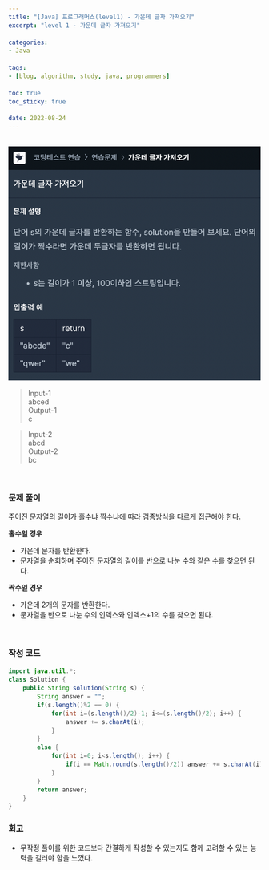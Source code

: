 ```yaml
--- 
title: "[Java] 프로그래머스(level1) - 가운데 글자 가져오기" 
excerpt: "level 1 - 가운데 글자 가져오기" 

categories: 
- Java

tags: 
- [blog, algorithm, study, java, programmers]

toc: true
toc_sticky: true

date: 2022-08-24
--- 
```


<br>

<center><img src="/assets/images/programmers/20220824_02.png" width="600"></center>

> Input-1 <br>
abced <br>
> Output-1 <br>
c

> Input-2 <br>
abcd <br>
> Output-2 <br>
bc

<br>

### 문제 풀이
주어진 문자열의 길이가 홀수냐 짝수냐에 따라 검증방식을 다르게 접근해야 한다. <br>

**홀수일 경우**
- 가운데 문자를 반환한다.
- 문자열을 순회하며 주어진 문자열의 길이를 반으로 나눈 수와 같은 수를 찾으면 된다.

**짝수일 경우**
- 가운데 2개의 문자를 반환한다.
- 문자열을 반으로 나눈 수의 인덱스와 인덱스+1의 수를 찾으면 된다. 

<br>

### 작성 코드
```java
import java.util.*;
class Solution {
    public String solution(String s) {
        String answer = "";
        if(s.length()%2 == 0) {
            for(int i=(s.length()/2)-1; i<=(s.length()/2); i++) {
                answer += s.charAt(i);
            }
        }
        else {
            for(int i=0; i<s.length(); i++) {
                if(i == Math.round(s.length()/2)) answer += s.charAt(i);
            }
        }
        return answer;
    }
}
```

### 회고
- 무작정 풀이를 위한 코드보다 간결하게 작성할 수 있는지도 함께 고려할 수 있는 능력을 길러야 함을 느꼈다.